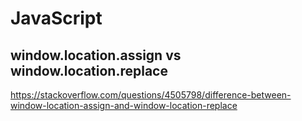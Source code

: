 # JavaScript

## window.location.assign vs window.location.replace
https://stackoverflow.com/questions/4505798/difference-between-window-location-assign-and-window-location-replace